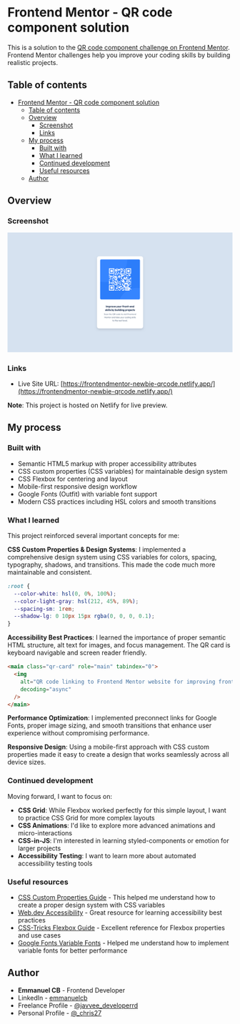 # Frontend Mentor - QR code component solution

This is a solution to the [QR code component challenge on Frontend Mentor](https://www.frontendmentor.io/challenges/qr-code-component-iux_sIO_H). Frontend Mentor challenges help you improve your coding skills by building realistic projects. 

## Table of contents

- [Frontend Mentor - QR code component solution](#frontend-mentor---qr-code-component-solution)
  - [Table of contents](#table-of-contents)
  - [Overview](#overview)
    - [Screenshot](#screenshot)
    - [Links](#links)
  - [My process](#my-process)
    - [Built with](#built-with)
    - [What I learned](#what-i-learned)
    - [Continued development](#continued-development)
    - [Useful resources](#useful-resources)
  - [Author](#author)

## Overview

### Screenshot

![](./preview.png)

### Links

- Live Site URL: [https://frontendmentor-newbie-qrcode.netlify.app/](https://frontendmentor-newbie-qrcode.netlify.app/)

**Note**: This project is hosted on Netlify for live preview.

## My process

### Built with

- Semantic HTML5 markup with proper accessibility attributes
- CSS custom properties (CSS variables) for maintainable design system
- CSS Flexbox for centering and layout
- Mobile-first responsive design workflow
- Google Fonts (Outfit) with variable font support
- Modern CSS practices including HSL colors and smooth transitions

### What I learned

This project reinforced several important concepts for me:

**CSS Custom Properties & Design Systems**: I implemented a comprehensive design system using CSS variables for colors, spacing, typography, shadows, and transitions. This made the code much more maintainable and consistent.

```css
:root {
  --color-white: hsl(0, 0%, 100%);
  --color-light-gray: hsl(212, 45%, 89%);
  --spacing-sm: 1rem;
  --shadow-lg: 0 10px 15px rgba(0, 0, 0, 0.1);
}
```

**Accessibility Best Practices**: I learned the importance of proper semantic HTML structure, alt text for images, and focus management. The QR card is keyboard navigable and screen reader friendly.

```html
<main class="qr-card" role="main" tabindex="0">
  <img 
    alt="QR code linking to Frontend Mentor website for improving frontend development skills"
    decoding="async"
  />
</main>
```

**Performance Optimization**: I implemented preconnect links for Google Fonts, proper image sizing, and smooth transitions that enhance user experience without compromising performance.

**Responsive Design**: Using a mobile-first approach with CSS custom properties made it easy to create a design that works seamlessly across all device sizes.

### Continued development

Moving forward, I want to focus on:

- **CSS Grid**: While Flexbox worked perfectly for this simple layout, I want to practice CSS Grid for more complex layouts
- **CSS Animations**: I'd like to explore more advanced animations and micro-interactions
- **CSS-in-JS**: I'm interested in learning styled-components or emotion for larger projects
- **Accessibility Testing**: I want to learn more about automated accessibility testing tools

### Useful resources

- [CSS Custom Properties Guide](https://developer.mozilla.org/en-US/docs/Web/CSS/Using_CSS_custom_properties) - This helped me understand how to create a proper design system with CSS variables
- [Web.dev Accessibility](https://web.dev/accessibility/) - Great resource for learning accessibility best practices
- [CSS-Tricks Flexbox Guide](https://css-tricks.com/snippets/css/a-guide-to-flexbox/) - Excellent reference for Flexbox properties and use cases
- [Google Fonts Variable Fonts](https://fonts.google.com/knowledge/introducing_type/introducing_variable_fonts) - Helped me understand how to implement variable fonts for better performance

## Author

- **Emmanuel CB** - Frontend Developer
- LinkedIn - [emmanuelcb](https://www.linkedin.com/in/emmanuelcb/)
- Freelance Profile - [@javvee_developerrd](https://www.instagram.com/javvee_developerrd/)
- Personal Profile - [@_chris27](https://www.instagram.com/_chris27/)
